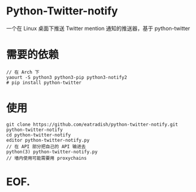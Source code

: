 # Python-Twitter-notify

一个在 Linux 桌面下推送 Twitter mention 通知的推送器，基于 python-twitter

# 需要的依赖

```
// 在 Arch 下
yaourt -S python3 python3-pip python3-notify2
# pip install python-twitter
```

# 使用

```
git clone https://github.com/eatradish/python-twitter-notify.git python-twitter-notify
cd python-twitter-notify
editor python-twitter-notify.py
// 在 API 部分把自己的 API 输进去
python(3) python-twitter-notify.py
// 墙内使用可能需要用 proxychains
```

# EOF.
